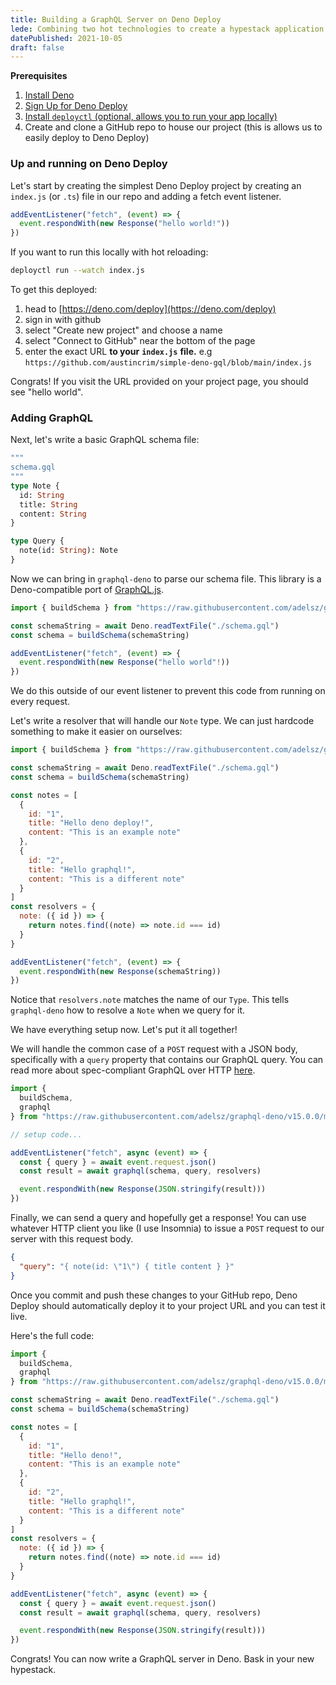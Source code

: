 ```yaml
---
title: Building a GraphQL Server on Deno Deploy
lede: Combining two hot technologies to create a hypestack application
datePublished: 2021-10-05
draft: false
---
```


**Prerequisites**

1. [Install Deno](https://deno.land/#installation)
2. [Sign Up for Deno Deploy](https://deno.com/deploy/)
3. [Install ](https://deno.com/deploy/docs/deployctl/)[`deployctl`](https://deno.com/deploy/docs/deployctl/)[ (optional, allows you to run your app locally)](https://deno.com/deploy/docs/deployctl/)
4. Create and clone a GitHub repo to house our project (this is allows us to easily deploy to Deno Deploy)

### Up and running on Deno Deploy

Let's start by creating the simplest Deno Deploy project by creating an `index.js` (or `.ts`) file in our repo and adding a fetch event listener.

```javascript
addEventListener("fetch", (event) => {
  event.respondWith(new Response("hello world!"))
})
```

If you want to run this locally with hot reloading:

```bash
deployctl run --watch index.js
```

To get this deployed:

1. head to [https://deno.com/deploy](https://deno.com/deploy)
2. sign in with github
3. select "Create new project" and choose a name
4. select "Connect to GitHub" near the bottom of the page
5. enter the exact URL **to your** **`index.js`** **file.** e.g `https://github.com/austincrim/simple-deno-gql/blob/main/index.js`

Congrats! If you visit the URL provided on your project page, you should see "hello world".

### Adding GraphQL

Next, let's write a basic GraphQL schema file:

```graphql
"""
schema.gql
"""
type Note {
  id: String
  title: String
  content: String
}

type Query {
  note(id: String): Note
}
```

Now we can bring in `graphql-deno` to parse our schema file. This library is a Deno-compatible port of [GraphQL.js](https://github.com/graphql/graphql-js).

```javascript
import { buildSchema } from "https://raw.githubusercontent.com/adelsz/graphql-deno/v15.0.0/mod.ts"

const schemaString = await Deno.readTextFile("./schema.gql")
const schema = buildSchema(schemaString)

addEventListener("fetch", (event) => {
  event.respondWith(new Response("hello world"!))
})
```

We do this outside of our event listener to prevent this code from running on every request.

Let's write a resolver that will handle our `Note` type. We can just hardcode something to make it easier on ourselves:

```javascript
import { buildSchema } from "https://raw.githubusercontent.com/adelsz/graphql-deno/v15.0.0/mod.ts"

const schemaString = await Deno.readTextFile("./schema.gql")
const schema = buildSchema(schemaString)

const notes = [
  {
    id: "1",
    title: "Hello deno deploy!",
    content: "This is an example note"
  },
  {
    id: "2",
    title: "Hello graphql!",
    content: "This is a different note"
  }
]
const resolvers = {
  note: ({ id }) => {
    return notes.find((note) => note.id === id)
  }
}

addEventListener("fetch", (event) => {
  event.respondWith(new Response(schemaString))
})
```

Notice that `resolvers.note` matches the name of our `Type`. This tells `graphql-deno` how to resolve a `Note` when we query for it.

We have everything setup now. Let's put it all together!

We will handle the common case of a `POST` request with a JSON body, specifically with a `query` property that contains our GraphQL query. You can read more about spec-compliant GraphQL over HTTP [here](https://graphql.org/learn/serving-over-http/).

```javascript
import {
  buildSchema,
  graphql
} from "https://raw.githubusercontent.com/adelsz/graphql-deno/v15.0.0/mod.ts"

// setup code...

addEventListener("fetch", async (event) => {
  const { query } = await event.request.json()
  const result = await graphql(schema, query, resolvers)

  event.respondWith(new Response(JSON.stringify(result)))
})
```

Finally, we can send a query and hopefully get a response! You can use whatever HTTP client you like (I use Insomnia) to issue a `POST` request to our server with this request body.

```json
{
  "query": "{ note(id: \"1\") { title content } }"
}
```

Once you commit and push these changes to your GitHub repo, Deno Deploy should automatically deploy it to your project URL and you can test it live.

Here's the full code:

```javascript
import {
  buildSchema,
  graphql
} from "https://raw.githubusercontent.com/adelsz/graphql-deno/v15.0.0/mod.ts"

const schemaString = await Deno.readTextFile("./schema.gql")
const schema = buildSchema(schemaString)

const notes = [
  {
    id: "1",
    title: "Hello deno!",
    content: "This is an example note"
  },
  {
    id: "2",
    title: "Hello graphql!",
    content: "This is a different note"
  }
]
const resolvers = {
  note: ({ id }) => {
    return notes.find((note) => note.id === id)
  }
}

addEventListener("fetch", async (event) => {
  const { query } = await event.request.json()
  const result = await graphql(schema, query, resolvers)

  event.respondWith(new Response(JSON.stringify(result)))
})
```

Congrats! You can now write a GraphQL server in Deno. Bask in your new hypestack.
